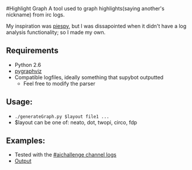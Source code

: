 #Highlight Graph
A tool used to graph highlights(saying another's nickname) from irc logs.

My inspiration was [piespy](http://www.jibble.org/piespy/), but I was dissapointed when it didn't have a log analysis functionality; so I made my own.

## Requirements
 * Python 2.6
 * [pygraphviz](http://networkx.lanl.gov/pygraphviz/)
 * Compatible logfiles, ideally something that supybot outputted
     * Feel free to modify the parser

## Usage:
 * `./generateGraph.py $layout file1 ...`
 * $layout can be one of: neato, dot, twopi, circo, fdp

## Examples:
 * Tested with the [#aichallenge channel logs](http://contestbot.hypertriangle.com/)
 * [Output](http://csclub.uwaterloo.ca/~amstan/%23aichallenge%20highlight%20graph/)